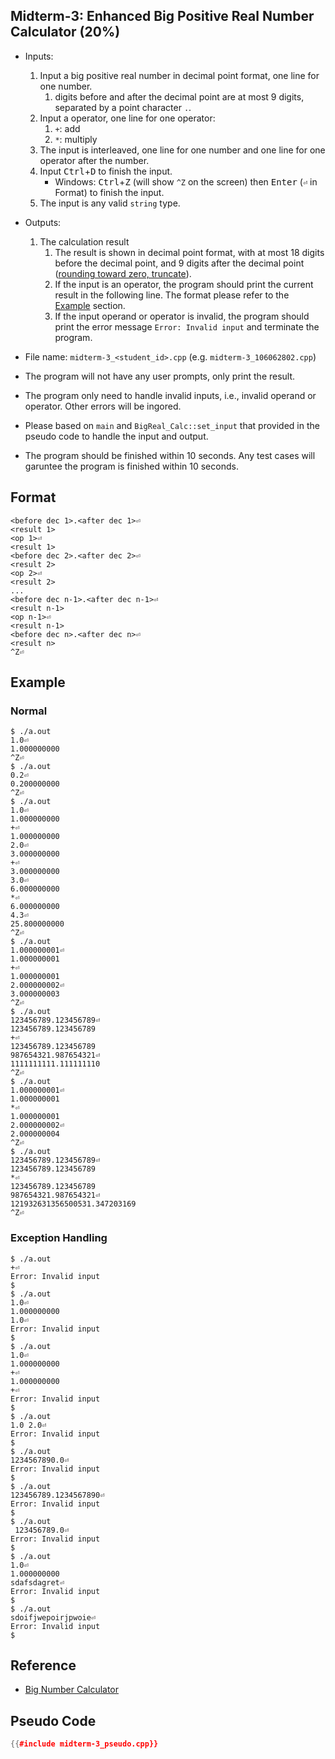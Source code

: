 ## Midterm-3: Enhanced Big Positive Real Number Calculator (20%)

* Inputs:
  1. Input a big positive real number in decimal point format, one line for one number.
     1. digits before and after the decimal point are at most 9 digits, separated by a point character `.`.
  2. Input a operator, one line for one operator:
     1. `+`: add
     2. `*`: multiply
  3. The input is interleaved, one line for one number and one line for one operator after the number.
  4. Input <kbd>Ctrl</kbd>+<kbd>D</kbd> to finish the input.
     * Windows: <kbd>Ctrl</kbd>+<kbd>Z</kbd> (will show `^Z` on the screen) then <kbd>Enter</kbd> (`⏎` in Format) to finish the input.
  5. The input is any valid `string` type.
* Outputs: 
  1. The calculation result
     1. The result is shown in decimal point format, with at most 18 digits before the decimal point, and 9 digits after the decimal point ([rounding toward zero, truncate](https://en.wikipedia.org/wiki/Rounding#Round_half_toward_zero)).
     2. If the input is an operator, the program should print the current result in the following line. The format please refer to the [Example](#example) section.
     3. If the input operand or operator is invalid, the program should print the error message `Error: Invalid input` and terminate the program.
* File name: `midterm-3_<student_id>.cpp` (e.g. `midterm-3_106062802.cpp`)

* The program will not have any user prompts, only print the result.
* The program only need to handle invalid inputs, i.e., invalid operand or operator. Other errors will be ingored.
* Please based on `main` and `BigReal_Calc::set_input` that provided in the pseudo code to handle the input and output.
* The program should be finished within 10 seconds. Any test cases will garuntee the program is finished within 10 seconds.

## Format

``` text
<before dec 1>.<after dec 1>⏎
<result 1>
<op 1>⏎
<result 1>
<before dec 2>.<after dec 2>⏎
<result 2>
<op 2>⏎
<result 2>
...
<before dec n-1>.<after dec n-1>⏎
<result n-1>
<op n-1>⏎
<result n-1>
<before dec n>.<after dec n>⏎
<result n>
^Z⏎
```

## Example

### Normal

```console
$ ./a.out
1.0⏎
1.000000000
^Z⏎
$ ./a.out
0.2⏎
0.200000000
^Z⏎
$ ./a.out
1.0⏎
1.000000000
+⏎
1.000000000
2.0⏎
3.000000000
+⏎
3.000000000
3.0⏎
6.000000000
*⏎
6.000000000
4.3⏎
25.800000000
^Z⏎
$ ./a.out
1.000000001⏎
1.000000001
+⏎
1.000000001
2.000000002⏎
3.000000003
^Z⏎
$ ./a.out
123456789.123456789⏎
123456789.123456789
+⏎
123456789.123456789
987654321.987654321⏎
1111111111.111111110
^Z⏎
$ ./a.out
1.000000001⏎
1.000000001
*⏎
1.000000001
2.000000002⏎
2.000000004
^Z⏎
$ ./a.out
123456789.123456789⏎
123456789.123456789
*⏎
123456789.123456789
987654321.987654321⏎
121932631356500531.347203169
^Z⏎
```

### Exception Handling
```console
$ ./a.out
+⏎
Error: Invalid input
$
$ ./a.out
1.0⏎
1.000000000
1.0⏎
Error: Invalid input
$
$ ./a.out
1.0⏎
1.000000000
+⏎
1.000000000
+⏎
Error: Invalid input
$
$ ./a.out
1.0 2.0⏎
Error: Invalid input
$
$ ./a.out
1234567890.0⏎
Error: Invalid input
$
$ ./a.out
123456789.1234567890⏎
Error: Invalid input
$
$ ./a.out
 123456789.0⏎
Error: Invalid input
$
$ ./a.out
1.0⏎
1.000000000
sdafsdagret⏎
Error: Invalid input
$
$ ./a.out
sdoifjwepoirjpwoie⏎
Error: Invalid input
$
```

## Reference
* [Big Number Calculator](https://www.calculator.net/big-number-calculator.html)

## Pseudo Code

```c++
{{#include midterm-3_pseudo.cpp}}
```